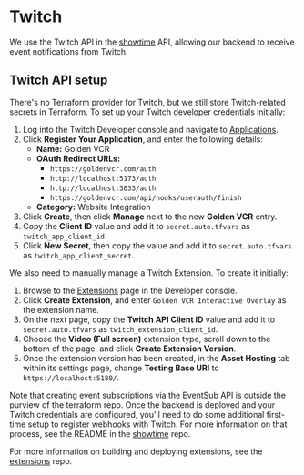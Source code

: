 # Twitch

We use the Twitch API in the [showtime](https://github.com/golden-vcr/showtime) API,
allowing our backend to receive event notifications from Twitch.

## Twitch API setup

There's no Terraform provider for Twitch, but we still store Twitch-related secrets in
Terraform. To set up your Twitch developer credentials initially:

1. Log into the Twitch Developer console and navigate to
   [Applications](https://dev.twitch.tv/console/apps).
2. Click **Register Your Application**, and enter the following details:
    - **Name:** Golden VCR
    - **OAuth Redirect URLs:**
      - `https://goldenvcr.com/auth`
      - `http://localhost:5173/auth`
      - `http://localhost:3033/auth`
      - `https://goldenvcr.com/api/hooks/userauth/finish`
    - **Category:** Website Integration
3. Click **Create**, then click **Manage** next to the new **Golden VCR** entry.
4. Copy the **Client ID** value and add it to `secret.auto.tfvars` as
   `twitch_app_client_id`.
5. Click **New Secret**, then copy the value and add it to `secret.auto.tfvars` as
   `twitch_app_client_secret`.

We also need to manually manage a Twitch Extension. To create it initially:

1. Browse to the [Extensions](https://dev.twitch.tv/console/extensions) page in the
   Developer console.
2. Click **Create Extension**, and enter `Golden VCR Interactive Overlay` as the
   extension name.
3. On the next page, copy the **Twitch API Client ID** value and add it to
   `secret.auto.tfvars` as `twitch_extension_client_id`.
4. Choose the **Video (Full screen)** extension type, scroll down to the bottom of the
   page, and click **Create Extension Version**.
5. Once the extension version has been created, in the **Asset Hosting** tab within its
   settings page, change **Testing Base URI** to `https://localhost:5180/`.

Note that creating event subscriptions via the EventSub API is outside the purview of
the terraform repo. Once the backend is deployed and your Twitch credentials are
configured, you'll need to do some additional first-time setup to register webhooks
with Twitch. For more information on that process, see the README in the
[showtime](https://github.com/golden-vcr/showtime) repo.

For more information on building and deploying extensions, see the
[extensions](https://github.com/golden-vcr/extensions) repo.
